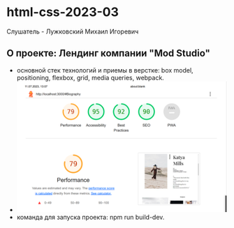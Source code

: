 # html-css-2023-03
Слушатель - Лужковский Михаил Игоревич

## О проекте: Лендинг компании "Mod Studio"

- основной стек технологий и приемы в верстке: box model, positioning, flexbox, grid, media queries, webpack.
- ![отчет по Lighthouse Performance 79; Accessibility 95; SEO 90](https://github.com/LuMikhail/otus-css-luzhkovskii/blob/master/src/images/lighthouse.png)
- команда для запуска проекта: npm run build-dev.
